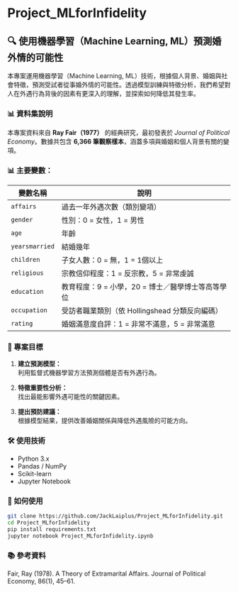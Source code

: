 # Project_MLforInfidelity

## 🔍 使用機器學習（Machine Learning, ML）預測婚外情的可能性

本專案運用機器學習（Machine Learning, ML）技術，根據個人背景、婚姻與社會特徵，預測受試者從事婚外情的可能性。透過模型訓練與特徵分析，我們希望對人在外遇行為背後的因素有更深入的理解，並探索如何降低其發生率。

### 📊 資料集說明

本專案資料來自 **Ray Fair（1977）** 的經典研究，最初發表於 *Journal of Political Economy*。數據共包含 **6,366 筆觀察樣本**，涵蓋多項與婚姻和個人背景有關的變項。

### 📊 主要變數：

| 變數名稱             | 說明                                                                  |
|----------------------|-------------------------------------------------------------------------|
| `affairs`            | 過去一年外遇次數（類別變項）                                            |
| `gender`             | 性別：0 = 女性，1 = 男性                                               |
| `age`                | 年齡                                                                |
| `yearsmarried`        | 結婚幾年                                                            |
| `children`           | 子女人數：0 = 無，1 = 1個以上                                          |
| `religious`          | 宗教信仰程度：1 = 反宗教，5 = 非常虔誠                                 |
| `education`               | 教育程度：9 = 小學，20 = 博士／醫學博士等高等學位                      |
| `occupation`              | 受訪者職業類別（依 Hollingshead 分類反向編碼）                         |
| `rating`             | 婚姻滿意度自評：1 = 非常不滿意，5 = 非常滿意                           |

### 🎯 專案目標

1. **建立預測模型：**  
   利用監督式機器學習方法預測個體是否有外遇行為。

2. **特徵重要性分析：**  
   找出最能影響外遇可能性的關鍵因素。

3. **提出預防建議：**  
   根據模型結果，提供改善婚姻關係與降低外遇風險的可能方向。

### 🛠️ 使用技術

- Python 3.x
- Pandas / NumPy
- Scikit-learn
- Jupyter Notebook

### 🚀 如何使用

```bash
git clone https://github.com/JackLaiplus/Project_MLforInfidelity.git
cd Project_MLforInfidelity
pip install requirements.txt
jupyter notebook Project_MLforInfidelity.ipynb
```

### 📚 參考資料

Fair, Ray (1978). A Theory of Extramarital Affairs. Journal of Political Economy, 86(1), 45–61.



